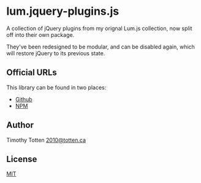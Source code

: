 # lum.jquery-plugins.js

A collection of jQuery plugins from my orignal Lum.js collection, now
split off into their own package.

They've been redesigned to be modular, and can be disabled again, which
will restore jQuery to its previous state.

## Official URLs

This library can be found in two places:

 * [Github](https://github.com/supernovus/lum.jquery-plugins.js)
 * [NPM](https://www.npmjs.com/package/@lumjs/jquery-plugins)

## Author

Timothy Totten <2010@totten.ca>

## License

[MIT](https://spdx.org/licenses/MIT.html)
